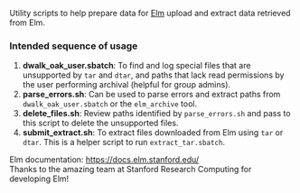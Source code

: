 
Utility scripts to help prepare data for [Elm](https://uit.stanford.edu/service/elm-storage) upload and extract data retrieved from Elm.

### Intended sequence of usage
1. **dwalk_oak_user.sbatch**: To find and log special files that are unsupported by `tar` and `dtar`, and paths that lack read permissions by the user performing archival (helpful for group admins).
2. **parse_errors.sh**: Can be used to parse errors and extract paths from `dwalk_oak_user.sbatch` or the `elm_archive` tool.
3. **delete_files.sh**: Review paths identified by `parse_errors.sh` and pass to this script to delete the unsupported files.
4. **submit_extract.sh**: To extract files downloaded from Elm using `tar` or `dtar`. This is a helper script to run `extract_tar.sbatch`.

Elm documentation: https://docs.elm.stanford.edu/    
Thanks to the amazing team at Stanford Research Computing for developing Elm!
